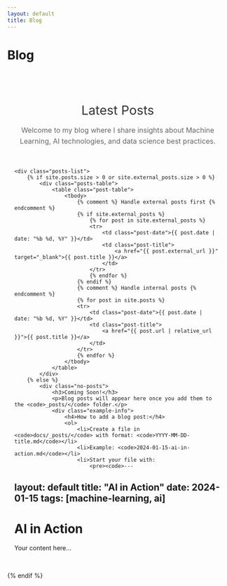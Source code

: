 ```yaml
---
layout: default
title: Blog
---
```


# Blog

<div class="page-content">
    <div class="intro-section">
        <h2>Latest Posts</h2>
        <p>Welcome to my blog where I share insights about Machine Learning, AI technologies, and data science best practices.</p>
    </div>

    <div class="posts-list">
        {% if site.posts.size > 0 or site.external_posts.size > 0 %}
            <div class="posts-table">
                <table class="post-table">
                    <tbody>
                        {% comment %} Handle external posts first {% endcomment %}
                        {% if site.external_posts %}
                            {% for post in site.external_posts %}
                            <tr>
                                <td class="post-date">{{ post.date | date: "%b %d, %Y" }}</td>
                                <td class="post-title">
                                    <a href="{{ post.external_url }}" target="_blank">{{ post.title }}</a>
                                </td>
                            </tr>
                            {% endfor %}
                        {% endif %}
                        {% comment %} Handle internal posts {% endcomment %}
                        {% for post in site.posts %}
                        <tr>
                            <td class="post-date">{{ post.date | date: "%b %d, %Y" }}</td>
                            <td class="post-title">
                                <a href="{{ post.url | relative_url }}">{{ post.title }}</a>
                            </td>
                        </tr>
                        {% endfor %}
                    </tbody>
                </table>
            </div>
        {% else %}
            <div class="no-posts">
                <h3>Coming Soon!</h3>
                <p>Blog posts will appear here once you add them to the <code>_posts/</code> folder.</p>
                <div class="example-info">
                    <h4>How to add a blog post:</h4>
                    <ol>
                        <li>Create a file in <code>docs/_posts/</code> with format: <code>YYYY-MM-DD-title.md</code></li>
                        <li>Example: <code>2024-01-15-ai-in-action.md</code></li>
                        <li>Start your file with:
                            <pre><code>---
layout: default
title: "AI in Action"
date: 2024-01-15
tags: [machine-learning, ai]
---

# AI in Action

Your content here...</code></pre>
                        </li>
                    </ol>
                </div>
            </div>
        {% endif %}
    </div>
</div>

<style>
.page-content {
    max-width: 600px;
    margin: 0 auto;
    padding: 2rem 1rem;
}

.intro-section {
    text-align: center;
    margin-bottom: 3rem;
}

.intro-section h2 {
    color: #333;
    font-size: 1.8rem;
    margin-bottom: 1rem;
    font-weight: 400;
}

.intro-section p {
    font-size: 1rem;
    color: #666;
    line-height: 1.6;
}

.connect-section {
    margin-top: 1.5rem;
    font-size: 1.05rem;
    text-align: center;
}

.connect-section h3 {
    margin-bottom: 0.5rem;
    color: #333;
    font-weight: 500;
}

.connect-section a {
    color: #0077b5;
    text-decoration: none;
    font-weight: 500;
    margin: 0 0.5rem;
    transition: color 0.2s;
}

.connect-section a:hover {
    color: #005582;
    text-decoration: underline;
}

.posts-table {
  max-width: 700px;
  margin: 0 auto;
  background: #fafafa;
  border-radius: 12px;
  padding: 1.5rem;
  border: 1px solid #f0f0f0;
}

.post-table {
  width: 100%;
  border-collapse: separate;
  border-spacing: 0;
  font-size: 0.95rem;
}

.post-table tbody tr {
  transition: all 0.2s ease;
  border-radius: 8px;
}

.post-table tbody tr:hover {
  background-color: rgba(0, 0, 0, 0.02);
  transform: translateY(-1px);
}

.post-table tbody tr:last-child {
  border-bottom: none;
}

.post-table td {
  padding: 1.2rem 1rem;
  vertical-align: middle;
  border: none;
}

.post-date {
  color: #666;
  font-size: 0.85rem;
  font-weight: 500;
  white-space: nowrap;
  font-family: 'SF Mono', 'Monaco', 'Inconsolata', 'Roboto Mono', monospace;
  width: 100px;
  text-align: left;
  letter-spacing: 0.3px;
}

.post-title {
  padding-left: 1.5rem;
}

.post-title a {
  color: #333;
  text-decoration: none;
  font-weight: 500;
  font-size: 1rem;
  line-height: 1.5;
  transition: color 0.2s ease;
  display: block;
}

.post-title a:hover {
  color: #000;
  text-decoration: underline;
  text-decoration-thickness: 1px;
  text-underline-offset: 2px;
}

.no-posts {
    text-align: center;
    padding: 3rem 2rem;
    background: #f8f9fa;
    border-radius: 10px;
}

.no-posts h3 {
    color: #333;
    margin-bottom: 1rem;
}

.example-info {
    text-align: left;
    max-width: 500px;
    margin: 2rem auto 0;
    padding: 1.5rem;
    background: white;
    border-radius: 8px;
    border: 1px solid #e9ecef;
}

.example-info h4 {
    color: #333;
    margin-bottom: 1rem;
}

.example-info ol {
    margin-bottom: 1rem;
}

.example-info li {
    margin-bottom: 0.5rem;
    color: #555;
}

.example-info pre {
    background: #f1f3f4;
    padding: 1rem;
    border-radius: 4px;
    overflow-x: auto;
    font-size: 0.9rem;
}

.example-info code {
    background: #f1f3f4;
    padding: 0.2rem 0.4rem;
    border-radius: 3px;
    font-size: 0.9rem;
}

.example-info pre code {
    background: none;
    padding: 0;
}

.contact-box {
    margin: 2rem auto 0;
    padding: 1.5rem;
    background: #f8f9fa;
    border-radius: 10px;
    max-width: 600px;
    text-align: center;
}

.contact-box h3 {
    margin-bottom: 1rem;
    color: #333;
    font-weight: 500;
}

.contact-box iframe {
    border-radius: 8px;
    border: 1px solid #e9ecef;
    background: white;
}

@media (max-width: 768px) {
    .page-content {
        padding: 1rem;
    }
    
    .intro-section h2 {
        font-size: 1.6rem;
    }
    
    .posts-table {
        padding: 1rem;
    }
    
    .post-table {
        font-size: 0.9rem;
    }
    
    .post-table td {
        padding: 1rem 0.5rem;
    }
    
    .post-date {
        font-size: 0.8rem;
        width: 80px;
    }
    
    .post-title {
        padding-left: 1rem;
    }
    
    .post-title a {
        font-size: 0.9rem;
    }
}
</style>